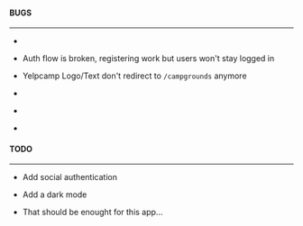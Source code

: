 #### BUGS

---

<!-- prettier-ignore -->
- ~~~Mapbox is broken after update to v4 ~~~

- Auth flow is broken, registering work but users won't stay logged in

- Yelpcamp Logo/Text don't redirect to `/campgrounds` anymore

- ~~~Cloudinary is broken, app won't even start~~~

- ~~~Helmet 5 introduce bugs in the app ~~~ Still need to work around `img-src 'self'```

- ~~~Mongoose 6 introduced some bugs~~~

#### TODO

---

- Add social authentication

- Add a dark mode

- That should be enought for this app...
